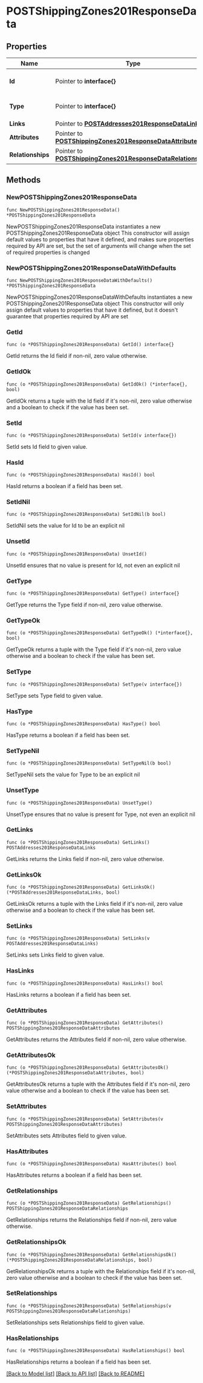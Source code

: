 # POSTShippingZones201ResponseData

## Properties

Name | Type | Description | Notes
------------ | ------------- | ------------- | -------------
**Id** | Pointer to **interface{}** | The resource&#39;s id | [optional] 
**Type** | Pointer to **interface{}** | The resource&#39;s type | [optional] 
**Links** | Pointer to [**POSTAddresses201ResponseDataLinks**](POSTAddresses201ResponseDataLinks.md) |  | [optional] 
**Attributes** | Pointer to [**POSTShippingZones201ResponseDataAttributes**](POSTShippingZones201ResponseDataAttributes.md) |  | [optional] 
**Relationships** | Pointer to [**POSTShippingZones201ResponseDataRelationships**](POSTShippingZones201ResponseDataRelationships.md) |  | [optional] 

## Methods

### NewPOSTShippingZones201ResponseData

`func NewPOSTShippingZones201ResponseData() *POSTShippingZones201ResponseData`

NewPOSTShippingZones201ResponseData instantiates a new POSTShippingZones201ResponseData object
This constructor will assign default values to properties that have it defined,
and makes sure properties required by API are set, but the set of arguments
will change when the set of required properties is changed

### NewPOSTShippingZones201ResponseDataWithDefaults

`func NewPOSTShippingZones201ResponseDataWithDefaults() *POSTShippingZones201ResponseData`

NewPOSTShippingZones201ResponseDataWithDefaults instantiates a new POSTShippingZones201ResponseData object
This constructor will only assign default values to properties that have it defined,
but it doesn't guarantee that properties required by API are set

### GetId

`func (o *POSTShippingZones201ResponseData) GetId() interface{}`

GetId returns the Id field if non-nil, zero value otherwise.

### GetIdOk

`func (o *POSTShippingZones201ResponseData) GetIdOk() (*interface{}, bool)`

GetIdOk returns a tuple with the Id field if it's non-nil, zero value otherwise
and a boolean to check if the value has been set.

### SetId

`func (o *POSTShippingZones201ResponseData) SetId(v interface{})`

SetId sets Id field to given value.

### HasId

`func (o *POSTShippingZones201ResponseData) HasId() bool`

HasId returns a boolean if a field has been set.

### SetIdNil

`func (o *POSTShippingZones201ResponseData) SetIdNil(b bool)`

 SetIdNil sets the value for Id to be an explicit nil

### UnsetId
`func (o *POSTShippingZones201ResponseData) UnsetId()`

UnsetId ensures that no value is present for Id, not even an explicit nil
### GetType

`func (o *POSTShippingZones201ResponseData) GetType() interface{}`

GetType returns the Type field if non-nil, zero value otherwise.

### GetTypeOk

`func (o *POSTShippingZones201ResponseData) GetTypeOk() (*interface{}, bool)`

GetTypeOk returns a tuple with the Type field if it's non-nil, zero value otherwise
and a boolean to check if the value has been set.

### SetType

`func (o *POSTShippingZones201ResponseData) SetType(v interface{})`

SetType sets Type field to given value.

### HasType

`func (o *POSTShippingZones201ResponseData) HasType() bool`

HasType returns a boolean if a field has been set.

### SetTypeNil

`func (o *POSTShippingZones201ResponseData) SetTypeNil(b bool)`

 SetTypeNil sets the value for Type to be an explicit nil

### UnsetType
`func (o *POSTShippingZones201ResponseData) UnsetType()`

UnsetType ensures that no value is present for Type, not even an explicit nil
### GetLinks

`func (o *POSTShippingZones201ResponseData) GetLinks() POSTAddresses201ResponseDataLinks`

GetLinks returns the Links field if non-nil, zero value otherwise.

### GetLinksOk

`func (o *POSTShippingZones201ResponseData) GetLinksOk() (*POSTAddresses201ResponseDataLinks, bool)`

GetLinksOk returns a tuple with the Links field if it's non-nil, zero value otherwise
and a boolean to check if the value has been set.

### SetLinks

`func (o *POSTShippingZones201ResponseData) SetLinks(v POSTAddresses201ResponseDataLinks)`

SetLinks sets Links field to given value.

### HasLinks

`func (o *POSTShippingZones201ResponseData) HasLinks() bool`

HasLinks returns a boolean if a field has been set.

### GetAttributes

`func (o *POSTShippingZones201ResponseData) GetAttributes() POSTShippingZones201ResponseDataAttributes`

GetAttributes returns the Attributes field if non-nil, zero value otherwise.

### GetAttributesOk

`func (o *POSTShippingZones201ResponseData) GetAttributesOk() (*POSTShippingZones201ResponseDataAttributes, bool)`

GetAttributesOk returns a tuple with the Attributes field if it's non-nil, zero value otherwise
and a boolean to check if the value has been set.

### SetAttributes

`func (o *POSTShippingZones201ResponseData) SetAttributes(v POSTShippingZones201ResponseDataAttributes)`

SetAttributes sets Attributes field to given value.

### HasAttributes

`func (o *POSTShippingZones201ResponseData) HasAttributes() bool`

HasAttributes returns a boolean if a field has been set.

### GetRelationships

`func (o *POSTShippingZones201ResponseData) GetRelationships() POSTShippingZones201ResponseDataRelationships`

GetRelationships returns the Relationships field if non-nil, zero value otherwise.

### GetRelationshipsOk

`func (o *POSTShippingZones201ResponseData) GetRelationshipsOk() (*POSTShippingZones201ResponseDataRelationships, bool)`

GetRelationshipsOk returns a tuple with the Relationships field if it's non-nil, zero value otherwise
and a boolean to check if the value has been set.

### SetRelationships

`func (o *POSTShippingZones201ResponseData) SetRelationships(v POSTShippingZones201ResponseDataRelationships)`

SetRelationships sets Relationships field to given value.

### HasRelationships

`func (o *POSTShippingZones201ResponseData) HasRelationships() bool`

HasRelationships returns a boolean if a field has been set.


[[Back to Model list]](../README.md#documentation-for-models) [[Back to API list]](../README.md#documentation-for-api-endpoints) [[Back to README]](../README.md)



